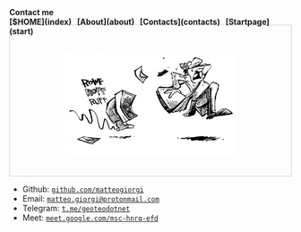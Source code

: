 <nav class="site-nav" style="font-weight:bold">
  Contact me
  <div style="float:right">
  [$HOME](index) &nbsp; [About](about) &nbsp; [Contacts](contacts) &nbsp; [Startpage](start)
  </div>
</nav>


<p style="text-align:center; border:1px solid #d0d0cc;">
  <img width=60% style="padding:30px;" src="pics/mail.png">
</p>

- Github: [`github.com/matteogiorgi`](https://github.com/matteogiorgi)
- Email: [`matteo.giorgi@protonmail.com`](mailto:matteo.giorgi@protonmail.com)
- Telegram: [`t.me/geoteodotnet`](https://t.me/geoteodotnet)
- Meet: [`meet.google.com/msc-hnrq-efd`](https://meet.google.com/msc-hnrq-efd)
